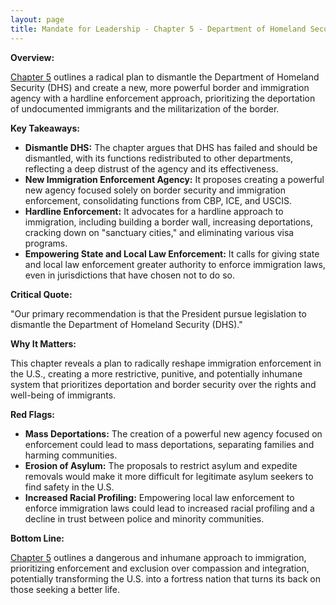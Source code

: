 ```yaml
---
layout: page
title: Mandate for Leadership - Chapter 5 - Department of Homeland Security - TL;DR
---
```


**Overview:**

[Chapter 5](../../documents/project_2025_chapters/chapter_5.pdf) outlines a radical plan to dismantle the Department of Homeland Security (DHS) and create a new, more powerful border and immigration agency with a hardline enforcement approach, prioritizing the deportation of undocumented immigrants and the militarization of the border.

**Key Takeaways:**

* **Dismantle DHS:** The chapter argues that DHS has failed and should be dismantled, with its functions redistributed to other departments, reflecting a deep distrust of the agency and its effectiveness.
* **New Immigration Enforcement Agency:** It proposes creating a powerful new agency focused solely on border security and immigration enforcement, consolidating functions from CBP, ICE, and USCIS.
* **Hardline Enforcement:** It advocates for a hardline approach to immigration, including building a border wall, increasing deportations, cracking down on "sanctuary cities," and eliminating various visa programs.
* **Empowering State and Local Law Enforcement:**  It calls for giving state and local law enforcement greater authority to enforce immigration laws, even in jurisdictions that have chosen not to do so.

**Critical Quote:**

"Our primary recommendation is that the President pursue legislation to dismantle the Department of Homeland Security (DHS)."

**Why It Matters:**

This chapter reveals a plan to radically reshape immigration enforcement in the U.S., creating a more restrictive, punitive, and potentially inhumane system that prioritizes deportation and border security over the rights and well-being of immigrants.

**Red Flags:**

* **Mass Deportations:**  The creation of a powerful new agency focused on enforcement could lead to mass deportations, separating families and harming communities.
* **Erosion of Asylum:**  The proposals to restrict asylum and expedite removals would make it more difficult for legitimate asylum seekers to find safety in the U.S.
* **Increased Racial Profiling:**  Empowering local law enforcement to enforce immigration laws could lead to increased racial profiling and a decline in trust between police and minority communities.

**Bottom Line:**

[Chapter 5](../../documents/project_2025_chapters/chapter_5.pdf) outlines a dangerous and inhumane approach to immigration, prioritizing enforcement and exclusion over compassion and integration, potentially transforming the U.S. into a fortress nation that turns its back on those seeking a better life.

